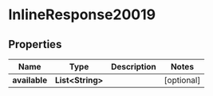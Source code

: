 
# InlineResponse20019

## Properties
Name | Type | Description | Notes
------------ | ------------- | ------------- | -------------
**available** | **List&lt;String&gt;** |  |  [optional]



